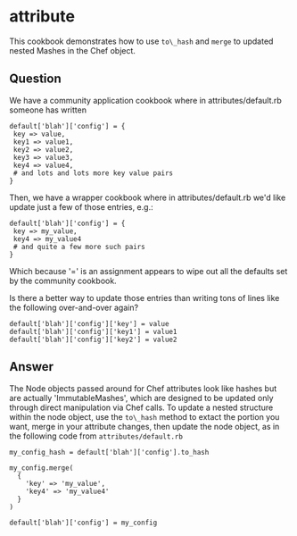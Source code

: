 # attribute

This cookbook demonstrates how to use `to\_hash` and `merge` to updated nested
Mashes in the Chef object.

## Question

We have a community application cookbook where in attributes/default.rb someone has written

```
default['blah']['config'] = {
 key => value,
 key1 => value1,
 key2 => value2,
 key3 => value3,
 key4 => value4,
 # and lots and lots more key value pairs
}
```

Then, we have a wrapper cookbook where in attributes/default.rb we'd like update just a few of those entries, e.g.:

```
default['blah']['config'] = {
 key => my_value,
 key4 => my_value4
 # and quite a few more such pairs
}
```
 
Which because '=' is an assignment appears to wipe out all the defaults set by the community cookbook.
 
Is there a better way to update those entries than writing tons of lines like the following over-and-over again?

```
default['blah']['config']['key'] = value
default['blah']['config']['key1'] = value1
default['blah']['config']['key2'] = value2
```
 
## Answer


The Node objects passed around for Chef attributes look like hashes but are actually 'ImmutableMashes', which are designed to be updated only through direct manipulation via Chef calls. To update a nested structure within the node object, use the `to\_hash` method to extact the portion you want, merge in your attribute changes, then update the node object, as in the following code from `attributes/default.rb`

```
my_config_hash = default['blah']['config'].to_hash

my_config.merge(
  {
    'key' => 'my_value',
    'key4' => 'my_value4'
  }
)

default['blah']['config'] = my_config
```


